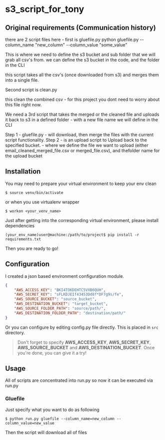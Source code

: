 # s3_script_for_tony

## Original requirements (Communication history)
there are 2 script files here - first is gluefile.py
python gluefile.py --column_name "new_column" --column_value "some_value"

This is where we need to define the s3 bucket and sub folder that we will grab all csv's from. we can define the s3 bucket in the code, and the folder in the CLI

this script takes all the csv's (once downloaded from s3) and merges them into a single file.

Second script is clean.py

this clean the combined csv - for this project you dont need to worry about this file right now.

We need a 3rd script that takes the merged or the cleaned file and uploads it back to s3 in a defined folder - with a new file name we will define in the CLI

Step 1 - gluefile.py - will download, then merge the files with the current script functionality.
Step 2 - is an upload script to Upload back to the specified bucket. - where we define the file we want to upload (either email_cleaned_merged_file.csv or merged_file.csv), and thefolder name for the upload bucket

## Installation
You may need to prepare your virtual environment to keep your env clean
```
$ source venv/bin/activate
```
or when you use virtualenv wrapper
```
$ workon <your_venv_name>
```
Just after getting into the corresponding virtual environment, please install dependencies
```
(your_env_name)user@machine:/path/to/project$ pip install -r requirements.txt
```
Then you are ready to go!

## Configuration
I created a json based environment configuration module.
```json
{
    "AWS_ACCESS_KEY": "BKI4TOKDEHTC5VXB6QUH",
    "AWS_SECRET_KEY": "sFLKDJEIf43453Dd8f*DF7g9s/fe",
    "AWS_SOURCE_BUCKET": "source_bucket",
    "AWS_DESTINATION_BUCKET": "target_bucket",
    "AWS_SOURCE_FOLDER_PATH": "source/path/",
    "AWS_DESTINATION_FOLDER_PATH": "destination/path/"
}
```
Or you can configure by editing config.py file directly. This is placed in `src` directory.
> Don't forget to specify **AWS_ACCESS_KEY**, **AWS_SECRET_KEY**, **AWS_SOURCE_BUCKET** and **AWS_DESTINATION_BUCKET**.
Once you're done, you can give it a try!

## Usage
All of scripts are concentrated into run.py so now it can be executed via run.py
### Gluefile
Just specify what you want to do as following
```
$ python run.py gluefile --column_name=new_column --column_value=new_value
```
Then the script will download all of files 